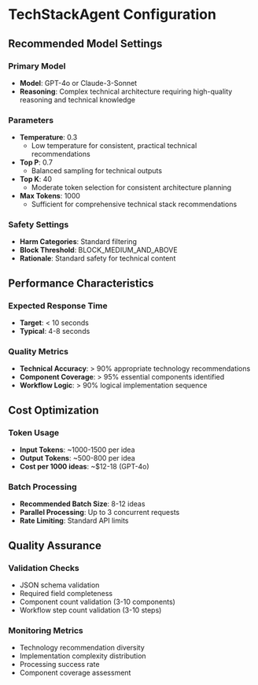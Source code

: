 # TechStackAgent Configuration

## Recommended Model Settings

### Primary Model
- **Model**: GPT-4o or Claude-3-Sonnet
- **Reasoning**: Complex technical architecture requiring high-quality reasoning and technical knowledge

### Parameters
- **Temperature**: 0.3
  - Low temperature for consistent, practical technical recommendations
- **Top P**: 0.7
  - Balanced sampling for technical outputs
- **Top K**: 40
  - Moderate token selection for consistent architecture planning
- **Max Tokens**: 1000
  - Sufficient for comprehensive technical stack recommendations

### Safety Settings
- **Harm Categories**: Standard filtering
- **Block Threshold**: BLOCK_MEDIUM_AND_ABOVE
- **Rationale**: Standard safety for technical content

## Performance Characteristics

### Expected Response Time
- **Target**: < 10 seconds
- **Typical**: 4-8 seconds

### Quality Metrics
- **Technical Accuracy**: > 90% appropriate technology recommendations
- **Component Coverage**: > 95% essential components identified
- **Workflow Logic**: > 90% logical implementation sequence

## Cost Optimization

### Token Usage
- **Input Tokens**: ~1000-1500 per idea
- **Output Tokens**: ~500-800 per idea
- **Cost per 1000 ideas**: ~$12-18 (GPT-4o)

### Batch Processing
- **Recommended Batch Size**: 8-12 ideas
- **Parallel Processing**: Up to 3 concurrent requests
- **Rate Limiting**: Standard API limits

## Quality Assurance

### Validation Checks
- JSON schema validation
- Required field completeness
- Component count validation (3-10 components)
- Workflow step count validation (3-10 steps)

### Monitoring Metrics
- Technology recommendation diversity
- Implementation complexity distribution
- Processing success rate
- Component coverage assessment
